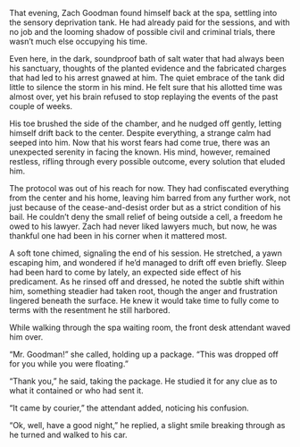That evening, Zach Goodman found himself back at the spa, settling into the sensory deprivation tank. He had already paid for the sessions, and with no job and the looming shadow of possible civil and criminal trials, there wasn’t much else occupying his time. 

Even here, in the dark, soundproof bath of salt water that had always been his sanctuary, thoughts of the planted evidence and the fabricated charges that had led to his arrest gnawed at him. The quiet embrace of the tank did little to silence the storm in his mind. He felt sure that his allotted time was almost over, yet his brain refused to stop replaying the events of the past couple of weeks. 

His toe brushed the side of the chamber, and he nudged off gently, letting himself drift back to the center. Despite everything, a strange calm had seeped into him. Now that his worst fears had come true, there was an unexpected serenity in facing the known. His mind, however, remained restless, rifling through every possible outcome, every solution that eluded him. 

The protocol was out of his reach for now. They had confiscated everything from the center and his home, leaving him barred from any further work, not just because of the cease-and-desist order but as a strict condition of his bail. He couldn’t deny the small relief of being outside a cell, a freedom he owed to his lawyer. Zach had never liked lawyers much, but now, he was thankful one had been in his corner when it mattered most. 

A soft tone chimed, signaling the end of his session. He stretched, a yawn escaping him, and wondered if he’d managed to drift off even briefly. Sleep had been hard to come by lately, an expected side effect of his predicament. As he rinsed off and dressed, he noted the subtle shift within him, something steadier had taken root, though the anger and frustration lingered beneath the surface. He knew it would take time to fully come to terms with the resentment he still harbored. 

While walking through the spa waiting room, the front desk attendant waved him over. 

“Mr. Goodman!” she called, holding up a package. “This was dropped off for you while you were floating.” 

“Thank you,” he said, taking the package. He studied it for any clue as to what it contained or who had sent it. 

“It came by courier,” the attendant added, noticing his confusion. 

“Ok, well, have a good night,” he replied, a slight smile breaking through as he turned and walked to his car.
